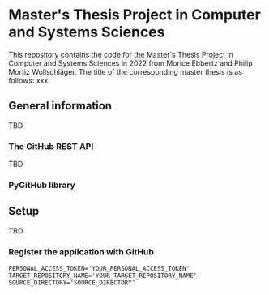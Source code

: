 # Master's Thesis Project in Computer and Systems Sciences
This repository contains the code for the Master's Thesis Project in Computer and Systems Sciences in 2022 from Morice Ebbertz and Philip Mortiz Wollschläger. The title of the corresponding master thesis is as follows: xxx.

## General information
TBD

### The GitHub REST API
TBD

### PyGitHub library
## Setup
TBD

### Register the application with GitHub
```
PERSONAL_ACCESS_TOKEN='YOUR_PERSONAL_ACCESS_TOKEN'
TARGET_REPOSITORY_NAME='YOUR_TARGET_REPOSITORY_NAME'
SOURCE_DIRECTORY='SOURCE_DIRECTORY'
```